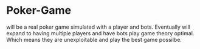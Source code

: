 # Poker-Game 
will be a real poker game simulated with a player and bots. Eventually will expand to having multiple players and have bots play game theory optimal. Which means they are unexploitable and play the best game possilbe.
